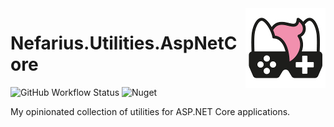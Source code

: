 <img src="assets/NSS-128x128.png" align="right" />

# Nefarius.Utilities.AspNetCore

![GitHub Workflow Status](https://img.shields.io/github/actions/workflow/status/nefarius/Nefarius.Utilities.AspNetCore/docker-image.yml) ![Nuget](https://img.shields.io/nuget/dt/Nefarius.Utilities.AspNetCore)

My opinionated collection of utilities for ASP.NET Core applications.
